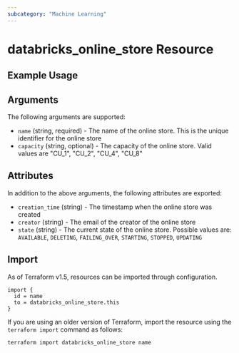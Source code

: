 ```yaml
---
subcategory: "Machine Learning"
---
```

# databricks_online_store Resource


## Example Usage


## Arguments
The following arguments are supported:
* `name` (string, required) - The name of the online store. This is the unique identifier for the online store
* `capacity` (string, optional) - The capacity of the online store. Valid values are "CU_1", "CU_2", "CU_4", "CU_8"

## Attributes
In addition to the above arguments, the following attributes are exported:
* `creation_time` (string) - The timestamp when the online store was created
* `creator` (string) - The email of the creator of the online store
* `state` (string) - The current state of the online store. Possible values are: `AVAILABLE`, `DELETING`, `FAILING_OVER`, `STARTING`, `STOPPED`, `UPDATING`

## Import
As of Terraform v1.5, resources can be imported through configuration.
```hcl
import {
  id = name
  to = databricks_online_store.this
}
```

If you are using an older version of Terraform, import the resource using the `terraform import` command as follows:
```sh
terraform import databricks_online_store name
```